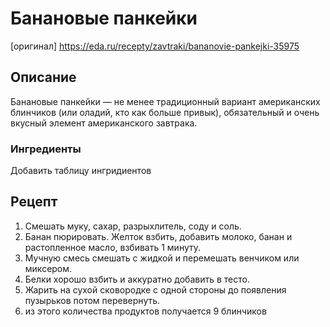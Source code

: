 # Банановые панкейки

[оригинал] https://eda.ru/recepty/zavtraki/bananovie-pankejki-35975
## Описание
Банановые панкейки — не менее традиционный вариант американских блинчиков (или оладий, кто как больше привык), обязательный и очень вкусный элемент американского завтрака.

### Ингредиенты
Добавить таблицу ингридиентов

## Рецепт
1. Смешать муку, сахар, разрыхлитель, соду и соль.
1. Банан пюрировать. Желток взбить, добавить молоко, банан и растопленное масло, взбивать 1 минуту.
1. Мучную смесь смешать с жидкой и перемешать венчиком или миксером.
1. Белки хорошо взбить и аккуратно добавить в тесто.
1. Жарить на сухой сковородке с одной стороны до появления пузырьков потом перевернуть.
1. из этого количества продуктов получается 9 блинчиков
